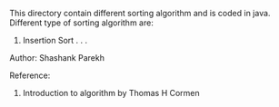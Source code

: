 This directory contain different sorting algorithm and is coded in java.
Different type of sorting algorithm are:
1) Insertion Sort
  .
  .
  .


Author:
Shashank Parekh

Reference:

1) Introduction to algorithm by Thomas H Cormen


